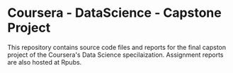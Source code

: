 # Coursera - DataScience - Capstone Project
This repository contains source code files and reports for the final capston project of the Coursera's Data Science specilaization. Assignment reports are also hosted at Rpubs. 
